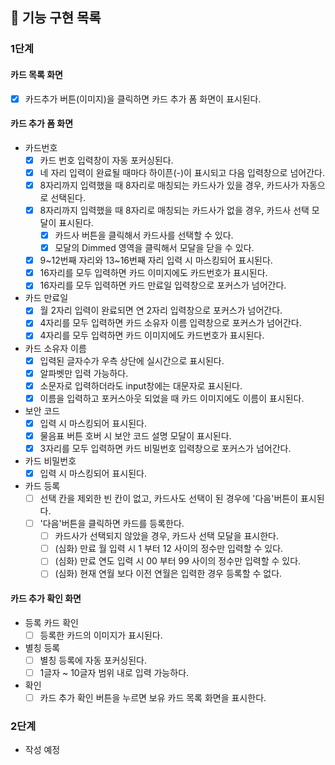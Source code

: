 ## 📝 기능 구현 목록

### 1단계

#### 카드 목록 화면

- [x] 카드추가 버튼(이미지)을 클릭하면 카드 추가 폼 화면이 표시된다.

#### 카드 추가 폼 화면

- 카드번호
  - [x] 카드 번호 입력창이 자동 포커싱된다.
  - [x] 네 자리 입력이 완료될 때마다 하이픈(-)이 표시되고 다음 입력창으로 넘어간다.
  - [x] 8자리까지 입력했을 때 8자리로 매칭되는 카드사가 있을 경우, 카드사가 자동으로 선택된다.
  - [x] 8자리까지 입력했을 때 8자리로 매칭되는 카드사가 없을 경우, 카드사 선택 모달이 표시된다.
    - [x] 카드사 버튼을 클릭해서 카드사를 선택할 수 있다.
    - [x] 모달의 Dimmed 영역을 클릭해서 모달을 닫을 수 있다.
  - [x] 9~12번째 자리와 13~16번째 자리 입력 시 마스킹되어 표시된다.
  - [x] 16자리를 모두 입력하면 카드 이미지에도 카드번호가 표시된다.
  - [x] 16자리를 모두 입력하면 카드 만료일 입력창으로 포커스가 넘어간다.
- 카드 만료일
  - [x] 월 2자리 입력이 완료되면 연 2자리 입력창으로 포커스가 넘어간다.
  - [x] 4자리를 모두 입력하면 카드 소유자 이름 입력창으로 포커스가 넘어간다.
  - [x] 4자리를 모두 입력하면 카드 이미지에도 카드번호가 표시된다.
- 카드 소유자 이름
  - [x] 입력된 글자수가 우측 상단에 실시간으로 표시된다.
  - [x] 알파벳만 입력 가능하다.
  - [x] 소문자로 입력하더라도 input창에는 대문자로 표시된다.
  - [x] 이름을 입력하고 포커스아웃 되었을 때 카드 이미지에도 이름이 표시된다.
- 보안 코드
  - [x] 입력 시 마스킹되어 표시된다.
  - [x] 물음표 버튼 호버 시 보안 코드 설명 모달이 표시된다.
  - [x] 3자리를 모두 입력하면 카드 비밀번호 입력창으로 포커스가 넘어간다.
- 카드 비밀번호
  - [x] 입력 시 마스킹되어 표시된다.
- 카드 등록
  - [ ] 선택 칸을 제외한 빈 칸이 없고, 카드사도 선택이 된 경우에 '다음'버튼이 표시된다.
  - [ ] '다음'버튼을 클릭하면 카드를 등록한다.
    - [ ] 카드사가 선택되지 않았을 경우, 카드사 선택 모달을 표시한다.
    - [ ] (심화) 만료 월 입력 시 1 부터 12 사이의 정수만 입력할 수 있다.
    - [ ] (심화) 만료 연도 입력 시 00 부터 99 사이의 정수만 입력할 수 있다.
    - [ ] (심화) 현재 연월 보다 이전 연월은 입력한 경우 등록할 수 없다.

#### 카드 추가 확인 화면

- 등록 카드 확인
  - [ ] 등록한 카드의 이미지가 표시된다.
- 별칭 등록
  - [ ] 별칭 등록에 자동 포커싱된다.
  - [ ] 1글자 ~ 10글자 범위 내로 입력 가능하다.
- 확인
  - [ ] 카드 추가 확인 버튼을 누르면 보유 카드 목록 화면을 표시한다.

### 2단계

- 작성 예정
